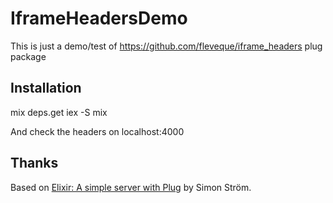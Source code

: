 # IframeHeadersDemo

This is just a demo/test of https://github.com/fleveque/iframe_headers plug package

## Installation

  mix deps.get
  iex -S mix

And check the headers on localhost:4000  

## Thanks

Based on [Elixir: A simple server with Plug](http://blog.simonstrom.xyz/elixir-a-simple-server-with-plug/) by Simon Ström.

